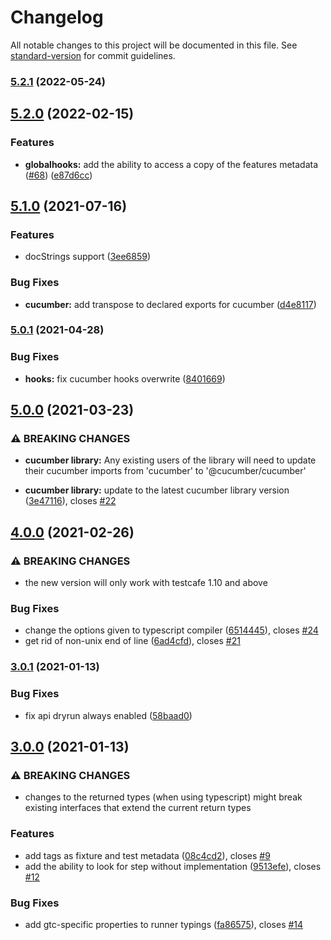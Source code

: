 # Changelog

All notable changes to this project will be documented in this file. See [standard-version](https://github.com/conventional-changelog/standard-version) for commit guidelines.

### [5.2.1](https://github.com/Arthy000/gherkin-testcafe/compare/v5.2.0...v5.2.1) (2022-05-24)

## [5.2.0](https://github.com/Arthy000/gherkin-testcafe/compare/v5.1.0...v5.2.0) (2022-02-15)


### Features

* **globalhooks:** add the ability to access a copy of the features metadata ([#68](https://github.com/Arthy000/gherkin-testcafe/issues/68)) ([e87d6cc](https://github.com/Arthy000/gherkin-testcafe/commit/e87d6cce02d9cf7c26812595c588d3f137537554))

## [5.1.0](https://github.com/Arthy000/gherkin-testcafe/compare/v5.0.1...v5.1.0) (2021-07-16)


### Features

* docStrings support ([3ee6859](https://github.com/Arthy000/gherkin-testcafe/commit/3ee6859524e76e5e1a7815f981cc01bfa31586d9))


### Bug Fixes

* **cucumber:** add transpose to declared exports for cucumber ([d4e8117](https://github.com/Arthy000/gherkin-testcafe/commit/d4e8117f0bd94a868b8470017285c54489524d6b))

### [5.0.1](https://github.com/Arthy000/gherkin-testcafe/compare/v5.0.0...v5.0.1) (2021-04-28)


### Bug Fixes

* **hooks:** fix cucumber hooks overwrite ([8401669](https://github.com/Arthy000/gherkin-testcafe/commit/8401669b5f6451932cef91af023d2605781fa766))

## [5.0.0](https://github.com/Arthy000/gherkin-testcafe/compare/v4.0.0...v5.0.0) (2021-03-23)


### ⚠ BREAKING CHANGES

* **cucumber library:** Any existing users of the library will need to update their cucumber imports from
'cucumber' to '@cucumber/cucumber'

* **cucumber library:** update to the latest cucumber library version ([3e47116](https://github.com/Arthy000/gherkin-testcafe/commit/3e47116c0b6cbc72a0e096b87264ec710317c16c)), closes [#22](https://github.com/Arthy000/gherkin-testcafe/issues/22)

## [4.0.0](https://github.com/Arthy000/gherkin-testcafe/compare/v3.0.1...v4.0.0) (2021-02-26)


### ⚠ BREAKING CHANGES

* the new version will only work with testcafe 1.10 and above

### Bug Fixes

* change the options given to typescript compiler ([6514445](https://github.com/Arthy000/gherkin-testcafe/commit/65144456e0122a10587f9833924250e02e4b67ff)), closes [#24](https://github.com/Arthy000/gherkin-testcafe/issues/24)
* get rid of non-unix end of line ([6ad4cfd](https://github.com/Arthy000/gherkin-testcafe/commit/6ad4cfdbdf07507eebf2b1eb25fbafbacb67c3bd)), closes [#21](https://github.com/Arthy000/gherkin-testcafe/issues/21)

### [3.0.1](https://github.com/Arthy000/gherkin-testcafe/compare/v3.0.0...v3.0.1) (2021-01-13)


### Bug Fixes

* fix api dryrun always enabled ([58baad0](https://github.com/Arthy000/gherkin-testcafe/commit/58baad0c019c5dfd08054cf05822b80496f08da5))

## [3.0.0](https://github.com/Arthy000/gherkin-testcafe/compare/v2.4.2...v3.0.0) (2021-01-13)


### ⚠ BREAKING CHANGES

* changes to the returned types (when using typescript) might break existing
interfaces that extend the current return types

### Features

* add tags as fixture and test metadata ([08c4cd2](https://github.com/Arthy000/gherkin-testcafe/commit/08c4cd268cfbb508e8b2a151280bbe0c70cc096c)), closes [#9](https://github.com/Arthy000/gherkin-testcafe/issues/9)
* add the ability to look for step without implementation ([9513efe](https://github.com/Arthy000/gherkin-testcafe/commit/9513efe1dd636277a716585ffd7c98c1057e67ad)), closes [#12](https://github.com/Arthy000/gherkin-testcafe/issues/12)


### Bug Fixes

* add gtc-specific properties to runner typings ([fa86575](https://github.com/Arthy000/gherkin-testcafe/commit/fa865758c0c68c4419a46662449b61d420e2bec3)), closes [#14](https://github.com/Arthy000/gherkin-testcafe/issues/14)

